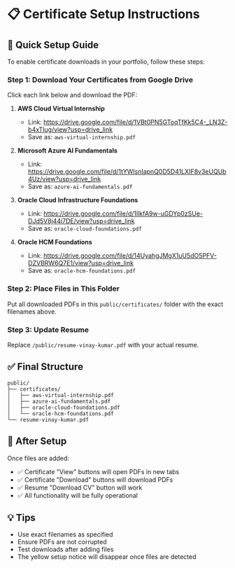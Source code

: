 # 📋 Certificate Setup Instructions

## 🎯 Quick Setup Guide

To enable certificate downloads in your portfolio, follow these steps:

### Step 1: Download Your Certificates from Google Drive

Click each link below and download the PDF:

1. **AWS Cloud Virtual Internship**
   - Link: https://drive.google.com/file/d/1VBt0PN5GToqTfKk5C4-_LN3Z-b4xTIug/view?usp=drive_link
   - Save as: `aws-virtual-internship.pdf`

2. **Microsoft Azure AI Fundamentals**
   - Link: https://drive.google.com/file/d/1tYWlsnIapnQ0D5D41LXIF8v3eUQUb4Uz/view?usp=drive_link
   - Save as: `azure-ai-fundamentals.pdf`

3. **Oracle Cloud Infrastructure Foundations**
   - Link: https://drive.google.com/file/d/1llkfA9w-uGDYp0zSUe-DJd5V8j44i7DE/view?usp=drive_link
   - Save as: `oracle-cloud-foundations.pdf`

4. **Oracle HCM Foundations**
   - Link: https://drive.google.com/file/d/14UyahgJMgX1uU5dO5PFV-DZVBRW6Q7E1/view?usp=drive_link
   - Save as: `oracle-hcm-foundations.pdf`

### Step 2: Place Files in This Folder

Put all downloaded PDFs in this `public/certificates/` folder with the exact filenames above.

### Step 3: Update Resume

Replace `/public/resume-vinay-kumar.pdf` with your actual resume.

## ✅ Final Structure

```
public/
├── certificates/
│   ├── aws-virtual-internship.pdf
│   ├── azure-ai-fundamentals.pdf
│   ├── oracle-cloud-foundations.pdf
│   └── oracle-hcm-foundations.pdf
└── resume-vinay-kumar.pdf
```

## 🚀 After Setup

Once files are added:
- ✅ Certificate "View" buttons will open PDFs in new tabs
- ✅ Certificate "Download" buttons will download PDFs
- ✅ Resume "Download CV" button will work
- ✅ All functionality will be fully operational

## 💡 Tips

- Use exact filenames as specified
- Ensure PDFs are not corrupted
- Test downloads after adding files
- The yellow setup notice will disappear once files are detected